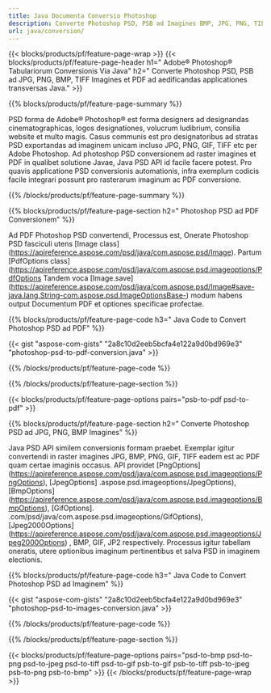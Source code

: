 ```yaml
---
title: Java Documenta Conversio Photoshop
description: Converte Photoshop PSD, PSB ad Imagines BMP, JPG, PNG, TIFF et PDF per bibliothecam Javam.
url: java/conversion/
---
```


{{< blocks/products/pf/feature-page-wrap >}}
{{< blocks/products/pf/feature-page-header h1=" Adobe® Photoshop® Tabulariorum Conversionis Via Java" h2=" Converte Photoshop PSD, PSB ad JPG, PNG, BMP, TIFF Imagines et PDF ad aedificandas applicationes transversas Java." >}}

{{% blocks/products/pf/feature-page-summary %}}

PSD forma de Adobe® Photoshop® est forma designers ad designandas cinematographicas, logos designationes, volucrum ludibrium, consilia website et multo magis. Casus communis est pro designatoribus ad stratas PSD exportandas ad imaginem unicam incluso JPG, PNG, GIF, TIFF etc per Adobe Photoshop. Ad photoshop PSD conversionem ad raster imagines et PDF in qualibet solutione Javae, Java PSD API id facile facere potest. Pro quavis applicatione PSD conversionis automationis, infra exemplum codicis facile integrari possunt pro rasterarum imaginum ac PDF conversione.

{{% /blocks/products/pf/feature-page-summary %}}

{{% blocks/products/pf/feature-page-section h2=" Photoshop PSD ad PDF Conversionem" %}}

Ad PDF Photoshop PSD convertendi, Processus est, Onerate Photoshop PSD fasciculi utens [Image class] (https://apireference.aspose.com/psd/java/com.aspose.psd/Image). Partum [PdfOptions class] (https://apireference.aspose.com/psd/java/com.aspose.psd.imageoptions/PdfOptions Tandem voca [Image.save] (https://apireference.aspose.com/psd/java/com.aspose.psd/Image#save-java.lang.String-com.aspose.psd.ImageOptionsBase-) modum habens output Documentum PDF et optiones specificae profectae.

{{% blocks/products/pf/feature-page-code h3=" Java Code to Convert Photoshop PSD ad PDF" %}}

{{< gist "aspose-com-gists" "2a8c10d2eeb5bcfa4e122a9d0bd969e3" "photoshop-psd-to-pdf-conversion.java" >}}

{{% /blocks/products/pf/feature-page-code %}}

{{% /blocks/products/pf/feature-page-section %}}

{{< blocks/products/pf/feature-page-options pairs="psb-to-pdf psd-to-pdf" >}}

{{% blocks/products/pf/feature-page-section h2=" Converte Photoshop PSD ad JPG, PNG, BMP Imagines" %}}

Java PSD API similem conversionis formam praebet. Exemplar igitur convertendi in raster imagines JPG, BMP, PNG, GIF, TIFF eadem est ac PDF quam certae imaginis occasus. API providet [PngOptions] (https://apireference.aspose.com/psd/java/com.aspose.psd.imageoptions/PngOptions), [JpegOptions] .aspose.psd.imageoptions/JpegOptions), [BmpOptions] (https://apireference.aspose.com/psd/java/com.aspose.psd.imageoptions/BmpOptions), [GifOptions]. .com/psd/java/com.aspose.psd.imageoptions/GifOptions), [Jpeg2000Options] (https://apireference.aspose.com/psd/java/com.aspose.psd.imageoptions/Jpeg2000Options) , BMP, GIF, JP2 respectively. Processus igitur tabellam oneratis, utere optionibus imaginum pertinentibus et salva PSD in imaginem electionis.

{{% blocks/products/pf/feature-page-code h3=" Java Code to Convert Photoshop PSD ad Imaginem" %}}

{{< gist "aspose-com-gists" "2a8c10d2eeb5bcfa4e122a9d0bd969e3" "photoshop-psd-to-images-conversion.java" >}}

{{% /blocks/products/pf/feature-page-code %}}

{{% /blocks/products/pf/feature-page-section %}}

{{< blocks/products/pf/feature-page-options pairs="psd-to-bmp psd-to-png psd-to-jpeg psd-to-tiff psd-to-gif psb-to-gif psb-to-tiff psb-to-jpeg psb-to-png psb-to-bmp" >}}
{{< /blocks/products/pf/feature-page-wrap >}}

